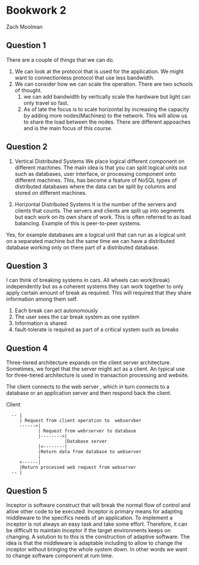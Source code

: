 Bookwork 2
==========

Zach Moolman

Question 1 
-----------
There are a couple of things that we can do.
1. We can look at the protocol that is used for the application. We might want
   to connectionless protocol that use less bandwidth.
2. We can consider how we can scale the operation.  There are two schools of
   thought.
   1. we can add bandwidth by vertically scale the hardware but light can only
      travel so fast.
   2. As of late the focus is to scale horizontal by increasing the capacity by
      adding more nodes(Machines) to the network.  This will allow us to
      share the load between the nodes. There are different appoaches and is the
      main focus of this course.
 



Question 2
----------

1. Vertical Distributed Systems
We place logical different component on different machines.   The main idea is
that you can split logical units out such as databases, user interface, or
processing component onto different machines. This, has become a feature of
NoSQL types of distributed databases where the data can be split by columns and
stored on different machines.

2. Horizontal Distributed Systems
It is the number of the servers and clients that counts. The servers and clients
are split up into segments but each work on its own share of work.  This is
often referred to as load balancing.  Example of this is peer-to-peer systems.

Yes, for example databases are a logical unit that can run as a logical unit on
a separated machine but the same time we can have a distributed database
working only on there part of a distributed database.

Question 3
----------

I can think of breaking systems in cars.  All wheels can work(break) independently but as
a coherent systems they can work together to only apply certain amount of break as
required. This will required that they share information among them self.

1. Each break can act autonomously 
2. The user sees the car break system as one system
3. Information is shared
4. fault-tolerate is required as part of a critical system such as breaks

Question 4
----------

Three-tiered architecture expands on the client server architecture.  Sometimes,
we forget that the server might act as a client.  An typical use for
three-tiered architecture is used in transaction processing and website.

The client connects to the web server , which in turn connects to a database or
an application server and then respond back the client.


Client
```
  -- |
     | Request from client operation to  webservber
     ------>|           
            | Request from webrserver to database
            |-------->|
                      |Database server
            |<--------|
            |Return data from database to webserver
            |
     <------|
     |Return processed web request from webserver
  -- |
```

Question 5
----------

Inceptor is software construct that will break the normal flow of control and
allow other code to be executed.  Inceptor is primary means for adapting
middleware to the specifics needs of an application. To implement a inceptor
is not always an easy task and take some effort.  Therefore, it can be difficult
to maintain Inceptor if the target environments  keeps on changing.  A solution
to to this is the construction of adaptive software.  The idea is that the
middleware is adaptable including to allow to change the inceptor without
bringing the whole system down. In other words we want to change software
component at rum time.

 




